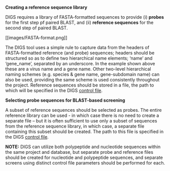 **Creating a reference sequence library**

DIGS requires a library of FASTA-formatted sequences to provide (i) **probes** for the first step pf paired BLAST, and (ii) **reference sequences** for the second step of paired BLAST. 

[[images/FASTA-format.png]]

The DIGS tool uses a simple rule to capture data from the headers of FASTA-formatted reference (and probe) sequences; headers should be structured so as to define two hierarchical name elements; ‘name’ and ‘gene_name’, separated by an underscore. In the example shown above these are a virus name and a gene name. Other two-level hierarchical naming schemes (e.g. species & gene name, gene-subdomain name) can also be used, providing the same scheme is used consistently throughout the project. Reference sequences should be stored in a file, the path to which will be specified in the DIGS [control file](https://github.com/giffordlabcvr/DIGS-tool/wiki/Setting-up-a-control-file).

**Selecting probe sequences for BLAST-based screening**

A subset of reference sequences should be selected as probes. The entire reference library can be used - in which case there is no need to create a separate file – but it is often sufficient to use only a subset of sequences from the reference sequence library, in which case, a separate file containing this subset should be created. The path to this file is specified in the DIGS [control file](https://github.com/giffordlabcvr/DIGS-tool/wiki/Setting-up-a-control-file).

**NOTE:** DIGS can utilize both polypeptide and nucleotide sequences within the same project and database, but separate probe and reference files should be created for nucleotide and polypeptide sequences, and separate screens using distinct control file parameters should be performed for each. 

